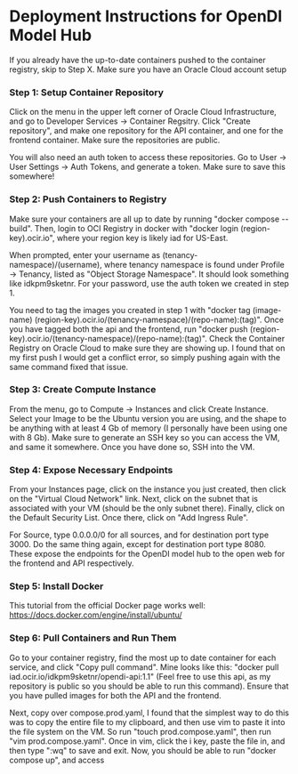 # Deployment Instructions for OpenDI Model Hub
If you already have the up-to-date containers pushed to the container registry, skip to Step X. Make sure you have an Oracle Cloud account setup

### Step 1: Setup Container Repository
Click on the menu in the upper left corner of Oracle Cloud Infrastructure, and go to Developer Services -> Container Regsitry. Click "Create repository", 
and make one repository for the API container, and one for the frontend container. Make sure the repositories are public.

You will also need an auth token to access these repositories. Go to User -> User Settings -> Auth Tokens, and generate a token. Make sure to save this somewhere!

### Step 2: Push Containers to Registry
Make sure your containers are all up to date by running "docker compose --build". Then, login to OCI Registry in docker with
"docker login (region-key).ocir.io", where your region key is likely iad for US-East.

When prompted, enter your username as (tenancy-namespace)/(username), where tenancy namespace is found under Profile -> Tenancy, listed as "Object Storage Namespace".
It should look something like idkpm9sketnr. For your password, use the auth token we created in step 1.

You need to tag the images you created in step 1 with "docker tag (image-name) (region-key).ocir.io/(tenancy-namespace)/(repo-name):(tag)". Once you have tagged both 
the api and the frontend, run "docker push (region-key).ocir.io/(tenancy-namespace)/(repo-name):(tag)". Check the Container Registry on Oracle Cloud 
to make sure they are showing up. I found that on my first push I would get a conflict error, so simply pushing again with the same command fixed that issue.

### Step 3: Create Compute Instance
From the menu, go to Compute -> Instances and click Create Instance. Select your Image to be the Ubuntu version you are using, and the shape to be anything with 
at least 4 Gb of memory (I personally have been using one with 8 Gb). Make sure to generate an SSH key so you can access the VM, and same it somewhere. Once you have done so,
SSH into the VM.

### Step 4: Expose Necessary Endpoints
From your Instances page, click on the instance you just created, then click on the "Virtual Cloud Network" link. Next, click on the subnet that is associated with your 
VM (should be the only subnet there). Finally, click on the Default Security List. Once there, click on "Add Ingress Rule".

For Source, type 0.0.0.0/0 for all sources, and for destination port type 3000. Do the same thing again, except for destination port type 8080. These expose the endpoints 
for the OpenDI model hub to the open web for the frontend and API respectively.

### Step 5: Install Docker
This tutorial from the official Docker page works well: https://docs.docker.com/engine/install/ubuntu/

### Step 6: Pull Containers and Run Them
Go to your container registry, find the most up to date container for each service, and click "Copy pull command". Mine looks like this:
"docker pull iad.ocir.io/idkpm9sketnr/opendi-api:1.1" (Feel free to use this api, as my repository is public so you should be able to run this command).
Ensure that you have pulled images for both the API and the frontend. 

Next, copy over compose.prod.yaml, I found that the simplest way to do this was to copy the entire file to my clipboard, and then use vim to paste it into the
file system on the VM. So run "touch prod.compose.yaml", then run "vim prod.compose.yaml". Once in vim, click the i key, paste the file in, and then type ":wq" to 
save and exit. Now, you should be able to run "docker compose up", and access 
